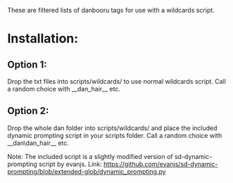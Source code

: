These are filtered lists of danbooru tags for use with a wildcards script.

# Installation:

## Option 1:
Drop the txt files into scripts/wildcards/ to use normal wildcards script.
Call a random choice with \_\_dan\_hair\_\_ etc.

## Option 2:
Drop the whole dan folder into scripts/wildcards/ and place the included dynamic prompting script in your scripts folder.
Call a random choice with \_\_dan\dan\_hair\_\_ etc.


Note: The included script is a slightly modified version of sd-dynamic-prompting script by evanjs.
Link: https://github.com/evanjs/sd-dynamic-prompting/blob/extended-glob/dynamic_prompting.py

